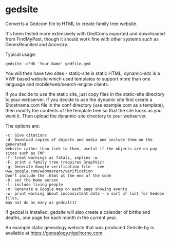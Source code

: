gedsite
=======

Converts a Gedcom file to HTML to create family tree website.

It's been tested more extensively with GedComs exported and downloaded from
FindMyPast, though it should work fine with other systems such as GenesReunited
and Ancestry.

Typical usage:

    gedsite -cFdh 'Your Name' gedfile.ged

You will then have two sites - static-site is static HTML,
dynamic-sitc is a VWF based website which used templates to support more than one
language and mobile/web/search-engine clients.

If you decide to use the static site, just copy files in the static-site directory to your webserver.
If you decide to use the dynamic site first create a $hostname.com file in the conf directory (use
example.com as a template), then modify the contents of the template tree so that the site looks as
you want it.  Then upload the dynamic-site directory to your webserver.

The options are:

    -c: Give citations
    -d: Download copies of objects and media and include them on the generated
	website rather than link to them, useful if the objects are on pay
	sites such as FMP
    -f: treat warnings as fatals, implies -w
    -F: print a family tree (requires GraphViz)
    -g: Generate Google verification file - see www.google.com/webmasters/verification
	Don't include the .html at the end of the code
    -h: set the home person
    -l: include living people
    -m: Generate a Google map on each page showing events
    -w: print warning about inconsistent data - a sort of lint for Gedcom files,
	may not do as many as gedcal(1)

If gedcal is installed, gedsite will also create a calendar of births and
deaths, one page for each month in the current year.

An example static genealogy website that was produced Gedsite by is available at
https://genealogy.nigelhorne.com.
